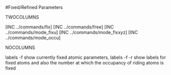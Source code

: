 #Fixed/Refined Parameters

TWOCOLUMNS

[INC ../commands/fix]
[INC ../commands/free]
[INC ../commands/mode_fixu]
[INC ../commands/mode_fixxyz]
[INC ../commands/mode_occu]

NOCOLUMNS

labels -f show currently fixed atomic parameters, labels -f -r show labels for fixed atoms and also the number at which the occupancy of riding atoms is fixed
